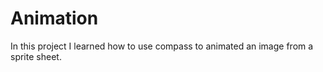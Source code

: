 # Animation

In this project I learned how to use compass to animated an image from a sprite sheet. 